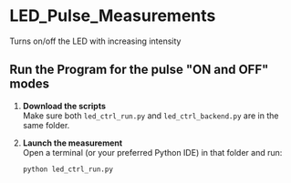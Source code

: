 # LED_Pulse_Measurements
Turns on/off the LED with increasing intensity

## Run the Program for the pulse "ON and OFF" modes

1. **Download the scripts**  
   Make sure both `led_ctrl_run.py` and `led_ctrl_backend.py` are in the same folder.

2. **Launch the measurement**  
   Open a terminal (or your preferred Python IDE) in that folder and run:
   ```bash
   python led_ctrl_run.py
